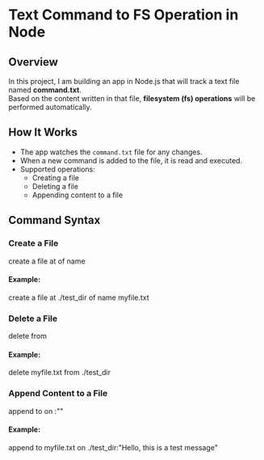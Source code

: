 # Text Command to FS Operation in Node

## Overview  
In this project, I am building an app in Node.js that will track a text file named **command.txt**.  
Based on the content written in that file, **filesystem (fs) operations** will be performed automatically.  

## How It Works  
- The app watches the `command.txt` file for any changes.  
- When a new command is added to the file, it is read and executed.  
- Supported operations:  
  - Creating a file  
  - Deleting a file  
  - Appending content to a file  

## Command Syntax  

### Create a File
create a file at <path> of name <filename>

#### Example:
create a file at ./test_dir of name myfile.txt


### Delete a File
delete <filename> from <path>

#### Example:
delete myfile.txt from ./test_dir


### Append Content to a File
append to <filename> on <path>:"<content>"

#### Example:
append to myfile.txt on ./test_dir:"Hello, this is a test message" 
